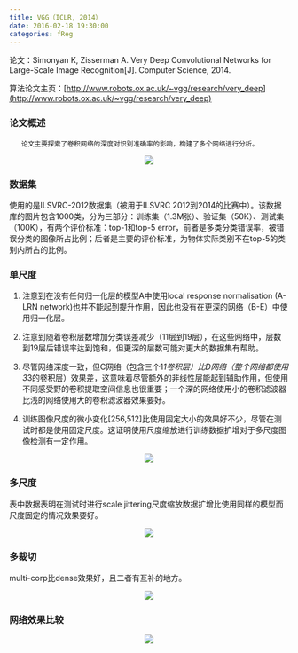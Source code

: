 ```yaml
---
title: VGG（ICLR, 2014） 
date: 2016-02-18 19:30:00
categories: fReg
---
```


<script type="text/javascript" src="http://cdn.mathjax.org/mathjax/latest/MathJax.js?config=default"></script>

论文：Simonyan K, Zisserman A. Very Deep Convolutional Networks for Large-Scale Image Recognition[J]. Computer Science, 2014.

算法论文主页：[http://www.robots.ox.ac.uk/~vgg/research/very_deep](http://www.robots.ox.ac.uk/~vgg/research/very_deep)

### 论文概述

       论文主要探索了卷积网络的深度对识别准确率的影响，构建了多个网络进行分析。

<center><img src="{{ site.baseurl }}/images/pdReg/vgg1.png"></center>

### 数据集

   使用的是ILSVRC-2012数据集（被用于ILSVRC 2012到2014的比赛中）。该数据库的图片包含1000类，分为三部分：训练集（1.3M张）、验证集（50K）、测试集（100K），有两个评价标准：top-1和top-5 error，前者是多类分类错误率，被错误分类的图像所占比例；后者是主要的评价标准，为物体实际类别不在top-5的类别内所占的比例。

### 单尺度

1. 注意到在没有任何归一化层的模型A中使用local response normalisation (A-LRN network)也并不能起到提升作用，因此也没有在更深的网络（B-E）中使用归一化层。 

2. 注意到随着卷积层数增加分类误差减少（11层到19层），在这些网络中，层数到19层后错误率达到饱和，但更深的层数可能对更大的数据集有帮助。

3. 尽管网络深度一致，但C网络（包含三个1*1卷积层）比D网络（整个网络都使用3*3的卷积层）效果差，这意味着尽管额外的非线性层能起到辅助作用，但使用不同感受野的卷积提取空间信息也很重要；一个深的网络使用小的卷积滤波器比浅的网络使用大的卷积滤波器效果要好。

4. 训练图像尺度的微小变化[256,512]比使用固定大小的效果好不少，尽管在测试时都是使用固定尺度。这证明使用尺度缩放进行训练数据扩增对于多尺度图像检测有一定作用。

<center><img src="{{ site.baseurl }}/images/pdReg/vgg2.png"></center>

### 多尺度

   表中数据表明在测试时进行scale jittering尺度缩放数据扩增比使用同样的模型而尺度固定的情况效果要好。

<center><img src="{{ site.baseurl }}/images/pdReg/vgg3.png"></center>

### 多裁切

   multi-corp比dense效果好，且二者有互补的地方。

<center><img src="{{ site.baseurl }}/images/pdReg/vgg4.png"></center>

### 网络效果比较

<center><img src="{{ site.baseurl }}/images/pdReg/vgg5.png"></center>
